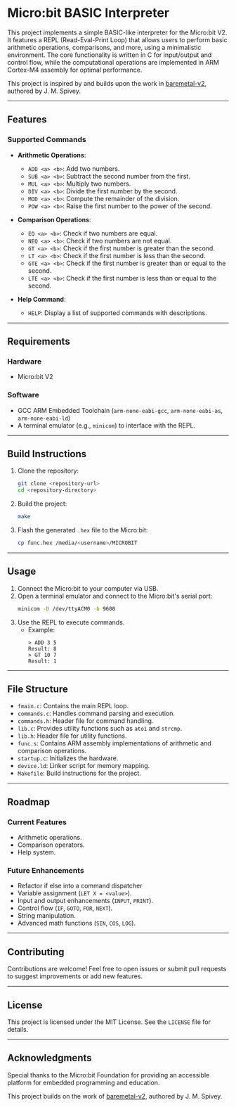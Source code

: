 # Micro:bit BASIC Interpreter

This project implements a simple BASIC-like interpreter for the Micro:bit V2. It features a REPL (Read-Eval-Print Loop) that allows users to perform basic arithmetic operations, comparisons, and more, using a minimalistic environment. The core functionality is written in C for input/output and control flow, while the computational operations are implemented in ARM Cortex-M4 assembly for optimal performance.

This project is inspired by and builds upon the work in [baremetal-v2](https://github.com/Spivoxity/baremetal-v2), authored by J. M. Spivey.

---

## Features

### Supported Commands

- **Arithmetic Operations**:
  - `ADD <a> <b>`: Add two numbers.
  - `SUB <a> <b>`: Subtract the second number from the first.
  - `MUL <a> <b>`: Multiply two numbers.
  - `DIV <a> <b>`: Divide the first number by the second.
  - `MOD <a> <b>`: Compute the remainder of the division.
  - `POW <a> <b>`: Raise the first number to the power of the second.

- **Comparison Operations**:
  - `EQ <a> <b>`: Check if two numbers are equal.
  - `NEQ <a> <b>`: Check if two numbers are not equal.
  - `GT <a> <b>`: Check if the first number is greater than the second.
  - `LT <a> <b>`: Check if the first number is less than the second.
  - `GTE <a> <b>`: Check if the first number is greater than or equal to the second.
  - `LTE <a> <b>`: Check if the first number is less than or equal to the second.

- **Help Command**:
  - `HELP`: Display a list of supported commands with descriptions.

---

## Requirements

### Hardware
- Micro:bit V2

### Software
- GCC ARM Embedded Toolchain (`arm-none-eabi-gcc`, `arm-none-eabi-as`, `arm-none-eabi-ld`)
- A terminal emulator (e.g., `minicom`) to interface with the REPL.

---

## Build Instructions

1. Clone the repository:
   ```bash
   git clone <repository-url>
   cd <repository-directory>
   ```

2. Build the project:
   ```bash
   make
   ```

3. Flash the generated `.hex` file to the Micro:bit:
   ```bash
   cp func.hex /media/<username>/MICROBIT
   ```

---

## Usage

1. Connect the Micro:bit to your computer via USB.
2. Open a terminal emulator and connect to the Micro:bit's serial port:
   ```bash
   minicom -D /dev/ttyACM0 -b 9600
   ```
3. Use the REPL to execute commands.
   - Example:
     ```
     > ADD 3 5
     Result: 8
     > GT 10 7
     Result: 1
     ```

---

## File Structure

- `fmain.c`: Contains the main REPL loop.
- `commands.c`: Handles command parsing and execution.
- `commands.h`: Header file for command handling.
- `lib.c`: Provides utility functions such as `atoi` and `strcmp`.
- `lib.h`: Header file for utility functions.
- `func.s`: Contains ARM assembly implementations of arithmetic and comparison operations.
- `startup.c`: Initializes the hardware.
- `device.ld`: Linker script for memory mapping.
- `Makefile`: Build instructions for the project.

---

## Roadmap

### Current Features
- Arithmetic operations.
- Comparison operators.
- Help system.

### Future Enhancements
- Refactor if else into a command dispatcher
- Variable assignment (`LET X = <value>`).
- Input and output enhancements (`INPUT`, `PRINT`).
- Control flow (`IF`, `GOTO`, `FOR`, `NEXT`).
- String manipulation.
- Advanced math functions (`SIN`, `COS`, `LOG`).

---

## Contributing

Contributions are welcome! Feel free to open issues or submit pull requests to suggest improvements or add new features.

---

## License

This project is licensed under the MIT License. See the `LICENSE` file for details.

---

## Acknowledgments

Special thanks to the Micro:bit Foundation for providing an accessible platform for embedded programming and education.

This project builds on the work of [baremetal-v2](https://github.com/Spivoxity/baremetal-v2), authored by J. M. Spivey.
